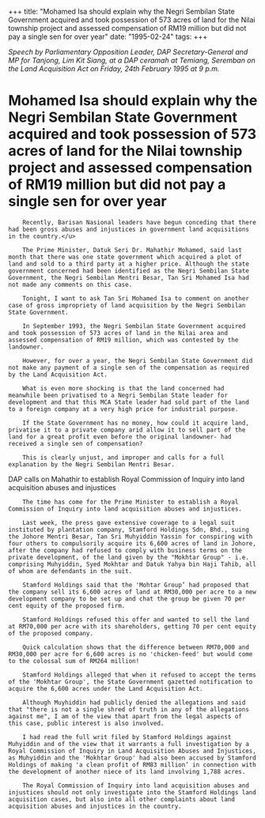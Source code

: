 +++ 
title: "Mohamed Isa should explain why the Negri Sembilan State Government acquired and took possession of 573 acres of land for the Nilai township project and assessed compensation of RM19 million but did not pay a single sen for over year"
date: "1995-02-24"
tags:
+++

_Speech by Parliamentary Opposition Leader, DAP Secretary-General and MP for Tanjong, Lim Kit Siang, at a DAP ceramah at Temiang, Seremban on the Land Acquisition Act on Friday, 24th February 1995 at 9 p.m._

# Mohamed Isa should explain why the Negri Sembilan State Government acquired and took possession of 573 acres of land for the Nilai township project and assessed compensation of RM19 million but did not pay a single sen for over year

		Recently, Barisan Nasional leaders have begun conceding that there had been gross abuses and injustices in government land acquisitions in the country.</u>

		The Prime Minister, Datuk Seri Dr. Mahathir Mohamed, said last month that there was one state government which acquired a plot of land and sold to a third party at a higher price. Although the state government concerned had been identified as the Negri Sembilan State Government, the Negri Sembilan Mentri Besar, Tan Sri Mohamed Isa had not made any comments on this case.

		Tonight, I want to ask Tan Sri Mohamed Isa to comment on another case of gross impropriety of land acquisition by the Negri Sembilan State Government.

		In September 1993, the Negri Sembilan State Government acquired and took possession of 573 acres of land in the Nilai area and assessed compensation of RM19 million, which was contested by the landowner.

		However, for over a year, the Negri Sembilan State Government did not make any payment of a single sen of the compensation as required by the Land Acquisition Act.

		What is even more shocking is that the land concerned had meanwhile been privatised to a Negri Sembilan State leader for development and that this MCA State leader had sold part of the land to a foreign company at a very high price for industrial purpose.

		If the State Government has no money, how could it acquire land, privatise it to a private company arid allow it to sell part of the land for a great profit even before the original landowner- had received a single sen of compensation?

		This is clearly unjust, and improper and calls for a full explanation by the Negri Sembilan Mentri Besar.

DAP calls on Mahathir to establish Royal Commission of Inquiry into land acquisition abuses and injustices

		The time has come for the Prime Minister to establish a Royal Commission of Inquiry into land acquisition abuses and injustices.

		Last week, the press gave extensive coverage to a legal suit instituted by plantation company, Stamford Holdings Sdn, Bhd., suing the Johore Mentri Besar, Tan Sri Muhyiddin Yassin for conspiring with four others to compulsorily acquire its 6,600 acres of land in Johore, after the company had refused to comply with business terms on the private development, of the land given by the "Mokhtar Group" - i.e. comprising Muhyiddin, Syed Mokhtar and Datuk Yahya bin Haji Tahib, all of whom are defendants in the suit.

		Stamford Holdings said that the 'Mohtar Group’ had proposed that the company sell its 6,600 acres of land at RM30,000 per acre to a new development company to be set up and chat the group be given 70 per cent equity of the proposed firm.

		Stamford Holdings refused this offer and wanted to sell the land at RM70,000 per acre with its shareholders, getting 70 per cent equity of the proposed company.

		Quick calculation shows that the difference between RM70,000 and RM30,000 per acre for 6,600 acres is no 'chicken-feed' but would come to the colossal sum of RM264 million!

		Stamford Holdings alleged that when it refused to accept the terms of the 'Mokhtar Group', the State Government gazetted notification to acquire the 6,600 acres under the Land Acquisition Act.

		Although Muyhiddin had publicly denied the allegations and said that "there is not a single shred of truth in any of the allegations against me", I am of the view that apart from the legal aspects of this case, public interest is also involved.

		I had read the full writ filed by Stamford Holdings against Muhyiddin and of the view that it warrants a full investigation by a Royal Commission of Inquiry in Land Acquisition Abuses and Injustices, as Muhyiddin and the 'Mokhtar Group' had also been accused by Stamford Holdings of making 'a clean profit of RM83 million’ in connection with the development of another niece of its land involving 1,788 acres.

		The Royal Commission of Inquiry into land acquisition abuses and injustices should not only investigate into the Stamford Holdings land acquisition cases, but also into all other complaints about land acquisition abuses and injustices in the country.
 
